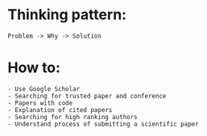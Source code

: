 # Thinking pattern: 
	Problem -> Why -> Solution

# How to: 
	- Use Google Scholar 
	- Searching for trusted paper and conference 
	- Papers with code  
	- Explanation of cited papers
	- Searching for high ranking authors
	- Understand process of submitting a scientific paper







